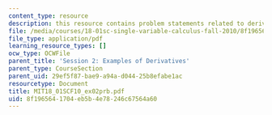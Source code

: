 ```yaml
---
content_type: resource
description: this resource contains problem statements related to derivatives of |x|.
file: /media/courses/18-01sc-single-variable-calculus-fall-2010/8f1965641704eb5b4e78246c67564a60_MIT18_01SCF10_ex02prb.pdf
file_type: application/pdf
learning_resource_types: []
ocw_type: OCWFile
parent_title: 'Session 2: Examples of Derivatives'
parent_type: CourseSection
parent_uid: 29ef5f87-bae9-a94a-d044-25b8efabe1ac
resourcetype: Document
title: MIT18_01SCF10_ex02prb.pdf
uid: 8f196564-1704-eb5b-4e78-246c67564a60
---
```

